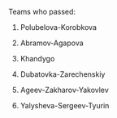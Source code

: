 Teams who passed:

1. Polubelova-Korobkova

2. Abramov-Agapova

3. Khandygo

4. Dubatovka-Zarechenskiy

5. Ageev-Zakharov-Yakovlev

6. Yalysheva-Sergeev-Tyurin